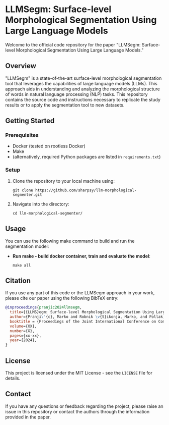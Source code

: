 # LLMSegm: Surface-level Morphological Segmentation Using Large Language Models

Welcome to the official code repository for the paper "LLMSegm: Surface-level Morphological Segmentation Using Large Language Models." 

## Overview
"LLMSegm" is a state-of-the-art surface-level morphological segmentation tool that leverages the capabilities of large language models (LLMs). This approach aids in understanding and analyzing the morphological structure of words in natural language processing (NLP) tasks. This repository contains the source code and instructions necessary to replicate the study results or to apply the segmentation tool to new datasets.

## Getting Started

### Prerequisites
- Docker (tested on rootless Docker)
- Make
- (alternatively, required Python packages are listed in `requirements.txt`)

### Setup
1. Clone the repository to your local machine using:
   ```
   git clone https://github.com/sharpsy/llm-morphological-segmenter.git
   ```
2. Navigate into the directory:
   ```
   cd llm-morphological-segmenter/
   ```
## Usage

You can use the following make command to build and run the segmentation model:

- **Run make - build docker container, train and evaluate the model**: 
  ```
  make all
  ```

## Citation
If you use any part of this code or the LLMSegm approach in your work, please cite our paper using the following BibTeX entry:

```bibtex
@inproceedings{pranjic2024llmsegm,
  title={{LLMS}egm: Surface-level Morphological Segmentation Using Large Language Models},
  author={Pranji\'{c}, Marko and Robnik \v{S}ikonja, Marko, and Pollak, Senja},
  booktitle = {Proceedings of the Joint International Conference on Computational Linguistics, Language Resources and Evaluation ({LREC-COLING}'24)},
  volume={XX},
  number={X},
  pages={xx-xx},
  year={2024},
}
```

## License
This project is licensed under the MIT License - see the `LICENSE` file for details.

## Contact
If you have any questions or feedback regarding the project, please raise an issue in this repository or contact the authors through the information provided in the paper.
